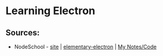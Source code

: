 # Learning Electron

## Sources:

* NodeSchool - [site](http://nodeschool.io/) | [elementary-electron](https://github.com/maxogden/elementary-electron) | [My Notes/Code](https://github.com/igorvidottof/learning-electron/tree/master/nodeschool/elementary-electron)
